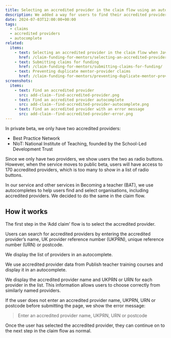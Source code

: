 ```yaml
---
title: Selecting an accredited provider in the claim flow using an autocomplete
description: We added a way for users to find their accredited provider using an autocomplete when they create a claim
date: 2024-07-03T12:00:00+00:00
tags:
  - claims
  - accredited providers
  - autocomplete
related:
  items:
    - text: Selecting an accredited provider in the claim flow when JavaScript is unavailable
      href: /claim-funding-for-mentors/selecting-an-accredited-provider-in-the-claim-flow-when-javascript-is-unavailable/
    - text: Submitting claims for funding
      href: /claim-funding-for-mentors/submitting-claims-for-funding/
    - text: Preventing duplicate mentor-provider claims
      href: /claim-funding-for-mentors/preventing-duplicate-mentor-provider-claims/
screenshots:
  items:
    - text: Find an accredited provider
      src: add-claim--find-accredited-provider.png
    - text: Find an accredited provider autocomplete
      src: add-claim--find-accredited-provider-autocomplete.png
    - text: Find an accredited provider with an error message
      src: add-claim--find-accredited-provider-error.png
---
```


In private beta, we only have two accredited providers:

- Best Practice Network
- NIoT: National Institute of Teaching, founded by the School-Led Development Trust

Since we only have two providers, we show users the two as radio buttons. However, when the service moves to public beta, users will have access to 170 accredited providers, which is too many to show in a list of radio buttons.

In our service and other services in Becoming a teacher (BAT), we use autocompletes to help users find and select organisations, including accredited providers. We decided to do the same in the claim flow.

## How it works

The first step in the ‘Add claim’ flow is to select the accredited provider.

Users can search for accredited providers by entering the accredited provider’s name, UK provider reference number (UKPRN), unique reference number (URN) or postcode.

We display the list of providers in an autocomplete.

We use accredited provider data from Publish teacher training courses and display it in an autocomplete.

We display the accredited provider name and UKPRN or URN for each provider in the list. This information allows users to choose correctly from similarly named providers.

​​If the user does not enter an accredited provider name, UKPRN, URN or postcode before submitting the page, we show the error message:

> Enter an accredited provider name, UKPRN, URN or postcode

Once the user has selected the accredited provider, they can continue on to the next step in the claim flow as normal.
